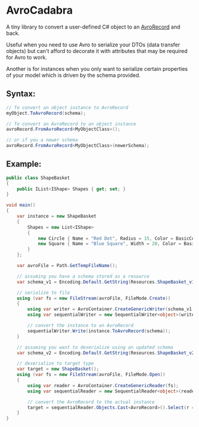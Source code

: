# AvroCadabra

A tiny library to convert a user-defined C# object to an [AvroRecord](<https://docs.microsoft.com/en-us/previous-versions/azure/reference/dn627309(v%3Dazure.100)>) and back.

Useful when you need to use Avro to serialize your DTOs (data transfer objects) but can't afford to decorate it with attributes that may be required for Avro to work.

Another is for instances when you only want to serialize certain properties of your model which is driven by the schema provided.

## Syntax:

```csharp
// To convert an object instance to AvroRecord
myObject.ToAvroRecord(schema);

// To convert an AvroRecord to an object instance
avroRecord.FromAvroRecord<MyObjectClass>();

// or if you a newer schema
avroRecord.FromAvroRecord<MyObjectClass>(newerSchema);
```

## Example:

```csharp
public class ShapeBasket
{
    public IList<IShape> Shapes { get; set; }
}

void main()
{
    var instance = new ShapeBasket
    {
        Shapes = new List<IShape>
        {
            new Circle { Name = "Red Dot", Radius = 15, Color = BasicColor.Red },
            new Square { Name = "Blue Square", Width = 20, Color = BasicColor.Blue }
        }
    };

    var avroFile = Path.GetTempFileName();

    // assuming you have a schema stored as a resource
    var schema_v1 = Encoding.Default.GetString(Resources.ShapeBasket_v1_0);

    // serialize to file
    using (var fs = new FileStream(avroFile, FileMode.Create))
    {
        using var writer = AvroContainer.CreateGenericWriter(schema_v1, fs, Codec.Deflate);
        using var sequentialWriter = new SequentialWriter<object>(writer, 1);

        // convert the instance to an AvroRecord
        sequentialWriter.Write(instance.ToAvroRecord(schema));
    }

    // assuming you want to deserialize using an updated schema
    var schema_v2 = Encoding.Default.GetString(Resources.ShapeBasket_v2_0);

    // deserialize to target type
    var target = new ShapeBasket();
    using (var fs = new FileStream(avroFile, FileMode.Open))
    {
        using var reader = AvroContainer.CreateGenericReader(fs);
        using var sequentialReader = new SequentialReader<object>(reader);

        // convert the AvroRecord to the actual instance
        target = sequentialReader.Objects.Cast<AvroRecord>().Select(r => r.FromAvroRecord<ShapeBasket>()).FirstOrDefault();
    }
}
```
